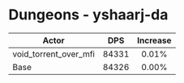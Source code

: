 # Dungeons - yshaarj-da
| Actor | DPS | Increase |
|---|:---:|:---:|
|void_torrent_over_mfi|84331|0.01%|
|Base|84326|0.00%|
